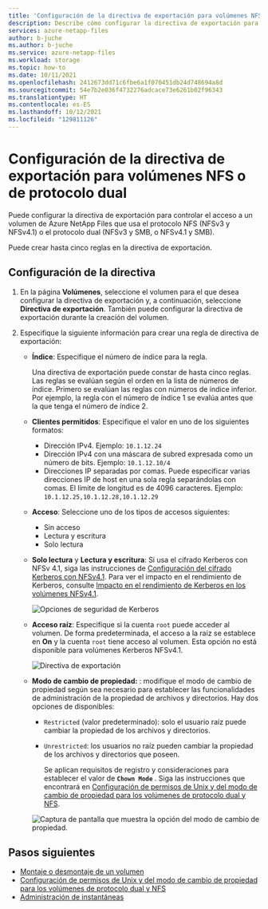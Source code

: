 ```yaml
---
title: 'Configuración de la directiva de exportación para volúmenes NFS o de protocolo dual de Azure NetApp Files: Azure NetApp Files'
description: Describe cómo configurar la directiva de exportación para controlar el acceso a un volumen NFS mediante Azure NetApp Files
services: azure-netapp-files
author: b-juche
ms.author: b-juche
ms.service: azure-netapp-files
ms.workload: storage
ms.topic: how-to
ms.date: 10/11/2021
ms.openlocfilehash: 2412673dd71c6fbe6a1f070451db24d748694a8d
ms.sourcegitcommit: 54e7b2e036f4732276adcace73e6261b02f96343
ms.translationtype: HT
ms.contentlocale: es-ES
ms.lasthandoff: 10/12/2021
ms.locfileid: "129811126"
---
```

# <a name="configure-export-policy-for-nfs-or-dual-protocol-volumes"></a>Configuración de la directiva de exportación para volúmenes NFS o de protocolo dual

Puede configurar la directiva de exportación para controlar el acceso a un volumen de Azure NetApp Files que usa el protocolo NFS (NFSv3 y NFSv4.1) o el protocolo dual (NFSv3 y SMB, o NFSv4.1 y SMB). 

Puede crear hasta cinco reglas en la directiva de exportación.

## <a name="configure-the-policy"></a>Configuración de la directiva 

1.  En la página **Volúmenes**, seleccione el volumen para el que desea configurar la directiva de exportación y, a continuación, seleccione **Directiva de exportación**. También puede configurar la directiva de exportación durante la creación del volumen.

2.  Especifique la siguiente información para crear una regla de directiva de exportación:   
    * **Índice**: Especifique el número de índice para la regla.  
      
      Una directiva de exportación puede constar de hasta cinco reglas. Las reglas se evalúan según el orden en la lista de números de índice. Primero se evalúan las reglas con números de índice inferior. Por ejemplo, la regla con el número de índice 1 se evalúa antes que la que tenga el número de índice 2. 

    * **Clientes permitidos**: Especifique el valor en uno de los siguientes formatos:  
      * Dirección IPv4. Ejemplo: `10.1.12.24`
      * Dirección IPv4 con una máscara de subred expresada como un número de bits. Ejemplo: `10.1.12.10/4`
      * Direcciones IP separadas por comas. Puede especificar varias direcciones IP de host en una sola regla separándolas con comas. El límite de longitud es de 4096 caracteres. Ejemplo: `10.1.12.25,10.1.12.28,10.1.12.29`

    * **Acceso**: Seleccione uno de los tipos de accesos siguientes:  
      * Sin acceso 
      * Lectura y escritura
      * Solo lectura

    * **Solo lectura** y **Lectura y escritura**: Si usa el cifrado Kerberos con NFSv 4.1, siga las instrucciones de [Configuración del cifrado Kerberos con NFSv4.1](configure-kerberos-encryption.md).  Para ver el impacto en el rendimiento de Kerberos, consulte [Impacto en el rendimiento de Kerberos en los volúmenes NFSv4.1](performance-impact-kerberos.md). 

      ![Opciones de seguridad de Kerberos](../media/azure-netapp-files/kerberos-security-options.png) 

    * **Acceso raíz**: Especifique si la cuenta `root` puede acceder al volumen.  De forma predeterminada, el acceso a la raíz se establece en **On** y la cuenta `root` tiene acceso al volumen.  Esta opción no está disponible para volúmenes Kerberos NFSv4.1.

      ![Directiva de exportación](../media/azure-netapp-files/azure-netapp-files-export-policy.png) 

    * **Modo de cambio de propiedad:** : modifique el modo de cambio de propiedad según sea necesario para establecer las funcionalidades de administración de la propiedad de archivos y directorios.  Hay dos opciones de disponibles:   

      * `Restricted` (valor predeterminado): solo el usuario raíz puede cambiar la propiedad de los archivos y directorios.
      * `Unrestricted`: los usuarios no raíz pueden cambiar la propiedad de los archivos y directorios que poseen.  

        Se aplican requisitos de registro y consideraciones para establecer el valor de **`Chown Mode`** . Siga las instrucciones que encontrará en [Configuración de permisos de Unix y del modo de cambio de propiedad para los volúmenes de protocolo dual y NFS](configure-unix-permissions-change-ownership-mode.md).  

      ![Captura de pantalla que muestra la opción del modo de cambio de propiedad.](../media/azure-netapp-files/chown-mode-export-policy.png) 

## <a name="next-steps"></a>Pasos siguientes 
* [Montaje o desmontaje de un volumen](azure-netapp-files-mount-unmount-volumes-for-virtual-machines.md)
* [Configuración de permisos de Unix y del modo de cambio de propiedad para los volúmenes de protocolo dual y NFS](configure-unix-permissions-change-ownership-mode.md) 
* [Administración de instantáneas](azure-netapp-files-manage-snapshots.md)
